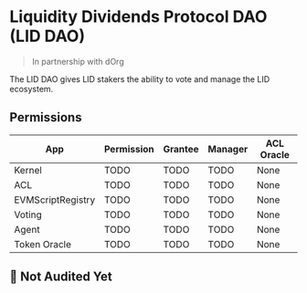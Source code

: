 # Liquidity Dividends Protocol DAO (LID DAO)
> In partnership with dOrg

The LID DAO gives LID stakers the ability to vote and manage the LID ecosystem.

## Permissions
| App | Permission | Grantee | Manager | ACL Oracle |  
|-----|------------|---------|---------|------------|  
| Kernel | TODO | TODO | TODO | None |  
| ACL | TODO | TODO | TODO | None |
| EVMScriptRegistry | TODO | TODO | TODO | None |
| Voting | TODO | TODO | TODO | None |  
| Agent | TODO | TODO | TODO | None |  
| Token Oracle | TODO | TODO | TODO | None |  

## 🚨 Not Audited Yet
